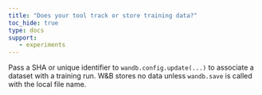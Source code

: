 ```yaml
---
title: "Does your tool track or store training data?"
toc_hide: true
type: docs
support:
   - experiments
---
```

Pass a SHA or unique identifier to `wandb.config.update(...)` to associate a dataset with a training run. W&B stores no data unless `wandb.save` is called with the local file name.